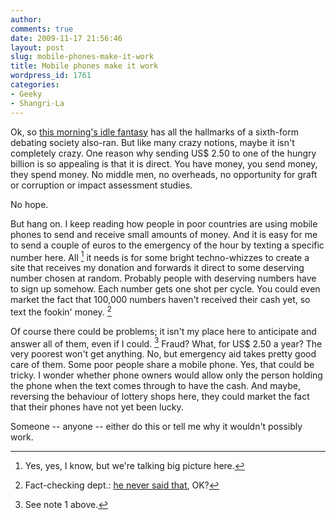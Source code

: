```yaml
---
author:
comments: true
date: 2009-11-17 21:56:46
layout: post
slug: mobile-phones-make-it-work
title: Mobile phones make it work
wordpress_id: 1761
categories:
- Geeky
- Shangri-La
---
```


Ok, so [this morning's idle fantasy](http://jeremycherfas.net/2009/11/17/food-news-new-series-15-strike-one/) has all the hallmarks of a sixth-form debating society also-ran. But like many crazy notions, maybe it isn't completely crazy. One reason why sending US$ 2.50 to one of the hungry billion is so appealing is that it is direct. You have money, you send money, they spend money. No middle men, no overheads, no opportunity for graft or corruption or impact assessment studies.

No hope.

But hang on. I keep reading how people in poor countries are using mobile phones to send and receive small amounts of money. And it is easy for me to send a couple of euros to the emergency of the hour by texting a specific number here. All [^fn1] it needs is for some bright techno-whizzes to create a site that receives my donation and forwards it direct to some deserving number chosen at random. Probably people with deserving numbers have to sign up somehow. Each number gets one shot per cycle. You could even market the fact that 100,000 numbers haven't received their cash yet, so text the fookin' money. [^fn2] 


Of course there could be problems; it isn't my place here to anticipate and answer all of them, even if I could. [^fn3] Fraud? What, for US$ 2.50 a year? The very poorest won't get anything. No, but emergency aid takes pretty good care of them. Some poor people share a mobile phone. Yes, that could be tricky. I wonder whether phone owners would allow only the person holding the phone when the text comes through to have the cash. And maybe, reversing the behaviour of lottery shops here, they could market the fact that their phones have not yet been lucky.

Someone -- anyone -- either do this or tell me why it wouldn't possibly work.

[^fn1]: Yes, yes, I know, but we're talking big picture here.

[^fn2]: Fact-checking dept.: [he never said that](http://www.bobgeldof.info/Charity/liveaid.html), OK? 

[^fn3]: See note 1 above. 